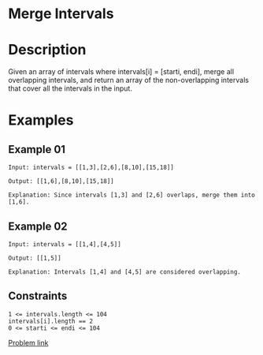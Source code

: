 # Merge Intervals

# Description

Given an array of intervals where intervals[i] = [starti, endi], merge all overlapping intervals, and return an array of the non-overlapping intervals that cover all the intervals in the input.

# Examples

## Example 01

```
Input: intervals = [[1,3],[2,6],[8,10],[15,18]]

Output: [[1,6],[8,10],[15,18]]

Explanation: Since intervals [1,3] and [2,6] overlaps, merge them into [1,6].
```

## Example 02

```
Input: intervals = [[1,4],[4,5]]

Output: [[1,5]]

Explanation: Intervals [1,4] and [4,5] are considered overlapping.
```

## Constraints

```
1 <= intervals.length <= 104
intervals[i].length == 2
0 <= starti <= endi <= 104

```

[Problem link ](https://leetcode.com/problems/merge-intervals/)
